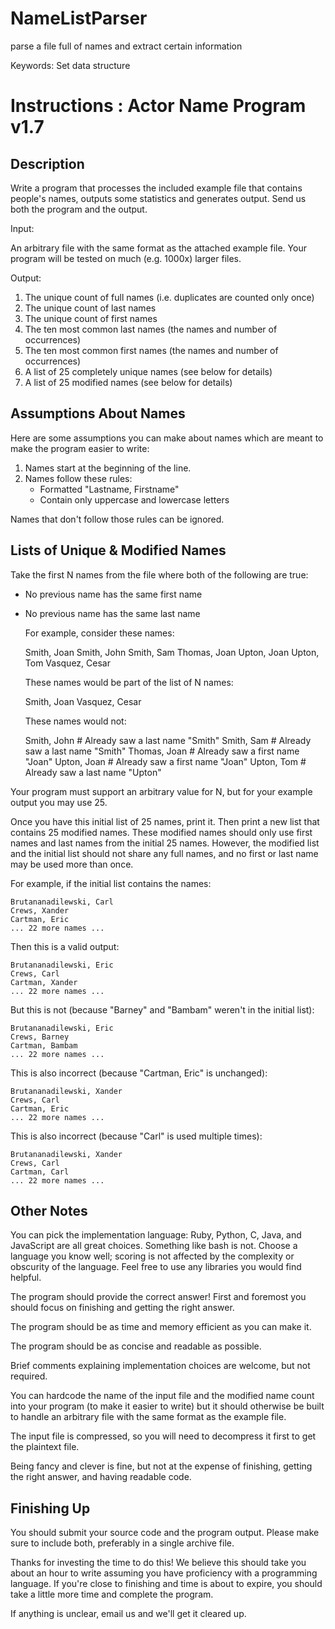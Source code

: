 # NameListParser
parse a file full of names and extract certain information

Keywords:
Set data structure

Instructions :
Actor Name Program v1.7
=======================

Description
-----------------------

Write a program that processes the included example file that contains people's
names, outputs some statistics and generates output. Send us both the program
and the output.

Input:

An arbitrary file with the same format as the attached example file. Your
program will be tested on much (e.g. 1000x) larger files.

Output:

1. The unique count of full names (i.e. duplicates are counted only once)
2. The unique count of last names
3. The unique count of first names
4. The ten most common last names (the names and number of occurrences)
5. The ten most common first names (the names and number of occurrences)
6. A list of 25 completely unique names (see below for details)
7. A list of 25 modified names (see below for details)


Assumptions About Names
-----------------------

Here are some assumptions you can make about names which are meant to make the
program easier to write:

1. Names start at the beginning of the line.
2. Names follow these rules:
     * Formatted "Lastname, Firstname"
     * Contain only uppercase and lowercase letters

Names that don't follow those rules can be ignored.


Lists of Unique & Modified Names
--------------------------

Take the first N names from the file where both of the following are true:

* No previous name has the same first name
* No previous name has the same last name

  For example, consider these names:

    Smith, Joan
    Smith, John
    Smith, Sam
    Thomas, Joan
    Upton, Joan
    Upton, Tom
    Vasquez, Cesar

  These names would be part of the list of N names:

    Smith, Joan
    Vasquez, Cesar

  These names would not:

    Smith, John     # Already saw a last name "Smith"
    Smith, Sam      # Already saw a last name "Smith"
    Thomas, Joan    # Already saw a first name "Joan"
    Upton, Joan     # Already saw a first name "Joan"
    Upton, Tom      # Already saw a last name "Upton"

Your program must support an arbitrary value for N, but for your example output
you may use 25.

Once you have this initial list of 25 names, print it. Then print a new list
that contains 25 modified names.  These modified names should only use first
names and last names from the initial 25 names.  However, the modified list and
the initial list should not share any full names, and no first or last name may
be used more than once.

  For example, if the initial list contains the names:

    Brutananadilewski, Carl
    Crews, Xander
    Cartman, Eric
    ... 22 more names ...

  Then this is a valid output:

    Brutananadilewski, Eric
    Crews, Carl
    Cartman, Xander
    ... 22 more names ...
     
  But this is not (because "Barney" and "Bambam" weren't in the initial list):

    Brutananadilewski, Eric
    Crews, Barney
    Cartman, Bambam
    ... 22 more names ...

  This is also incorrect (because "Cartman, Eric" is unchanged):        
 
    Brutananadilewski, Xander
    Crews, Carl
    Cartman, Eric
    ... 22 more names ...

  This is also incorrect (because "Carl" is used multiple times):        
 
    Brutananadilewski, Xander
    Crews, Carl
    Cartman, Carl
    ... 22 more names ...


Other Notes
-----------

You can pick the implementation language: Ruby, Python, C, Java, and JavaScript
are all great choices. Something like bash is not. Choose a language you know
well; scoring is not affected by the complexity or obscurity of the language. Feel
free to use any libraries you would find helpful.

The program should provide the correct answer!  First and foremost you should
focus on finishing and getting the right answer.

The program should be as time and memory efficient as you can make it.

The program should be as concise and readable as possible.

Brief comments explaining implementation choices are welcome, but not required.

You can hardcode the name of the input file and the modified name count into
your program (to make it easier to write) but it should otherwise be built to
handle an arbitrary file with the same format as the example file.

The input file is compressed, so you will need to decompress it first to get
the plaintext file.

Being fancy and clever is fine, but not at the expense of finishing, getting
the right answer, and having readable code.


Finishing Up
------------

You should submit your source code and the program output.  Please make sure to
include both, preferably in a single archive file.

Thanks for investing the time to do this!  We believe this should take you
about an hour to write assuming you have proficiency with a programming
language.  If you're close to finishing and time is about to expire, you should
take a little more time and complete the program.

If anything is unclear, email us and we'll get it cleared up.


